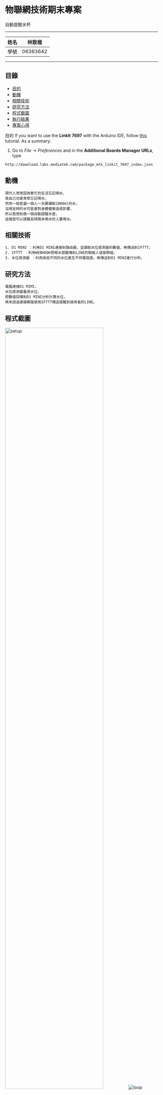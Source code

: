 物聯網技術期末專案
===========================

自動提醒水杯

****
	
|姓名|林致楷|
|---|---
|學號|06363642


****
## 目錄
* [目的](#目的)
* [動機](#動機)
* [相關技術](#相關技術)
* [研究方法](#研究方法)
* [程式截圖](#程式截圖) 
* [執行結果](#執行結果)
* [專案心得](#專案心得)

目的
If you want to use the **LinkIt 7697** with the Arduino IDE, follow [this](https://docs.labs.mediatek.com/resource/linkit7697-arduino/en/environment-setup) tutorial. As a summary:
1. Go to *File -> Preferences* and in the **Additional Boards Manager URLs**, type
```
http://download.labs.mediatek.com/package_mtk_linkit_7697_index.json
```	


動機
------
	現代人常常因為繁忙的生活忘記喝水，
	我自己也是常常忘記喝水，
	然而一般普遍一個人一天要攝取2000ml的水，
	沒喝足夠的水可能會對身體健康造成影響，
	所以我想到做一個自動提醒水壺，
	這樣就可以提醒長時間未喝水的人要喝水。

相關技術
------
	1. D1 MINI ：利用D1 MINI連接到路由器，並讀取水位感測器的數值，再傳送到IFTTT。
	2. IFTTT ：利用WEBHOOK把喝水提醒傳到LINE的聯絡人或是群組。
	3. 水位感測器 ：利用高低不同的水位產生不同電阻值，再傳送到D1 MINI進行分析。


研究方法
------
	電腦連接D1 MIMI，
	水位感測器量測水位，
	把數值回傳到D1 MINI分析計算水位，
	再來透過連接網路使用IFTTT傳送提醒到使用者的LINE。

程式截圖
----------
<img src="https://github.com/martin1017/D1-MINI-PROJECT/blob/master/SCREENSHOT/setup.PNG" alt="setup" width="80%">

<img src="https://github.com/martin1017/D1-MINI-PROJECT/blob/master/SCREENSHOT/loop.PNG" alt="loop" width="%">


執行結果
--------
	自動提醒水壺實拍	
<img src="https://github.com/martin1017/D1-MINI-PROJECT/blob/master/SCREENSHOT/1.jpg" alt="loop" width="50%">

	提醒傳送到LINE群組
<img src="https://github.com/martin1017/D1-MINI-PROJECT/blob/master/SCREENSHOT/2.jpg" alt="loop" width="50%">

	水位低於250ml以下會提醒用戶裝水，
	並顯示目前水位，30秒提醒一次。


專案心得
----------
	這次期末專案一開始想不到題目會比較有趣，後來被女友唸都不喝水，
	所以就想到做一個自動提醒水壺，之後就馬上添購零件開始製作，
	製作過程中有遇到很多問題，像是電阻值會跳來跳去，
	造成水位感測不準，後來實際量測電阻值才比較穩定，
	果然有自己嘗試過才知道問題所在。
	在這次專案中，學到很多實作方面的知識，受益良多。	

--------------------------------

